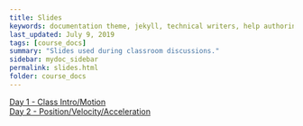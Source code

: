 ```yaml
---
title: Slides
keywords: documentation theme, jekyll, technical writers, help authoring tools, hat replacements
last_updated: July 9, 2019
tags: [course_docs]
summary: "Slides used during classroom discussions."
sidebar: mydoc_sidebar
permalink: slides.html
folder: course_docs
---
```



[Day 1 - Class Intro/Motion][day1]  
[Day 2 - Position/Velocity/Acceleration][day2]  
<!--[Day 3 - Units/ Significant Figures][day3]  --->  
<!--[Day 4 - Calculus of Motion][day4]  --->  
<!--[Day 5 - Kinematics][day5]  --->  
<!--[Day 6 - Ramps][day6]  --->  
<!--[Day 7 - Vectors][day7] --->  
<!--[Day 8 - 2DKinematics][day8]--->  
<!--[Day 9 - Uniform Circular Motion][day9]--->  
<!--[Day 10 - Nonuniform Circular Motion][day10]--->  
<!--[Day 11 - Newton's Laws][day11]  --->  
<!--[Day 12 - Newton's Second Law][day12]--->  
<!--[Day 13 - Newton's Second Law (Friction)][day13]--->  
<!--[Day 14 - Newton's Third Law][day14]  --->  
<!--[Day 15 - Newton's Third Law (Ropes and Pulleys)][day15]--->  
<!--[Day 16 - Newton's Third Law (more)][day16]  --->  
<!--[Day 17 - Newton's Second Law (Circular Motion)][day16]--->  
<!--[Day 18 - Newton's Second Law (Nonuniform Circular Motion)][day17]--->  
<!--[Day 19 - Work and Energy][day19]    --->  
<!--[Day 20 - Springs and Power][day20]   --->  
<!--[Day 21 - Conservation of Energy][day21]--->  
<!--[Day 22 - Energy Diagrams][day22]    --->  
<!--[Day 23 - Momentum][day23]    --->  
<!--[Day 25 - Jeopardy][day25]    --->  
<!--[Day 26 - Center of Mass, Torque][day26] --->  
<!--[Day 27 - Rotational Dynamics][day27]    --->  
<!--[Day 28 - Static Equilibrium, Rolling Motion][day28]    --->  
<!--[Day 29 - Conservation of Angular Momentum][day29]    --->  
<!--[Day 30 - Gravitation][day30]    --->  
<!--[Day 31 - Gravitational Potential Energy][day31]--->  

[day1]: ../course_docs/slides/D1-IntroToPH121.pdf  
[day2]: ../course_docs/slides/D2-Position_Velocity_Acceleration_MDs.pdf  
<!--[day3]: ../course_docs/slides/Day3-Units-SigFigs.pdf--->  
<!--[day4]: ../course_docs/slides/D4-Calc_of_Motion.pdf--->  
<!--[day5]: ../course_docs/slides/D5-Kinematics.pdf--->  
<!--[day6]: ../course_docs/slides/D6-Ramps.pdf--->  
<!--[day7]: ../course_docs/slides/D7-Vectors.pdf--->  
<!--[day8]: ../course_docs/slides/D8-2DKinematics.pdf--->  
<!--[day9]: ../course_docs/slides/D9-Uniform_Circular_Motion.pdf--->  
<!--[day10]: ../course_docs/slides/D10-Nonuniform_Circular_Motion.pdf--->  
<!--[day11]: ../course_docs/slides/D11-Newtons_Laws.pdf--->  
<!--[day12]: ../course_docs/slides/D12-Newtons_Second_Law.pdf--->  
<!--[day13]: ../course_docs/slides/D13-N2_with_Friction.pdf--->  
<!--[day14]: ../course_docs/slides/D14-Newtons_Third.pdf--->  
<!--[day15]: ../course_docs/slides/D15-Newtons_Third_Ropes_Pulleys.pdf--->  
<!--[day16]: ../course_docs/slides/D16-More_Newtons_Third.pdf--->  
<!--[day17]: ../course_docs/slides/D17-Newt_2_Circular.pdf--->  
<!--[day18]: ../course_docs/slides/D18-N2_NonUniform_Circular.pdf--->  
<!--[day19]: ../course_docs/slides/D19-Work_Energy.pdf--->  
<!--[day20]: ../course_docs/slides/D20-Spring_Power.pdf--->  
<!--[day21]: ../course_docs/slides/D21-Cons_of_Energy.pdf--->  
<!--[day22]: ../course_docs/slides/D22-Energy_Diagrams.pdf--->  
<!--[day23]: ../course_docs/slides/D23-Momentum.pdf--->  
<!--[day25]: ../course_docs/slides/D25-Jeopardy.pdf--->  
<!--[day26]: ../course_docs/slides/D26-Torque-COM.pdf--->  
<!--[day27]: ../course_docs/slides/D27-Torque_Dynamics.pdf--->  
<!--[day28]: ../course_docs/slides/D28-Equilibrium-Rolling.pdf--->  
<!--[day29]: ../course_docs/slides/D29-Ang_Mom.pdf--->  
<!--[day30]: ../course_docs/slides/D30-Gravity.pdf--->  
<!--[day31]: ../course_docs/slides/D31-Grav_Pot_Energy.pdf--->  



